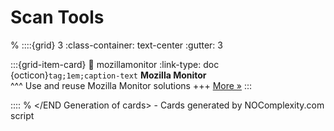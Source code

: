 # Scan Tools 
% <Start Generation of cards> 
::::{grid} 3
:class-container: text-center
:gutter: 3 

:::{grid-item-card}
:link: mozillamonitor
:link-type: doc
{octicon}`tag;1em;caption-text` **Mozilla Monitor**        
^^^
Use and reuse Mozilla Monitor solutions
+++
[More »](mozillamonitor)
:::


::::
% </END Generation of cards> - Cards generated by NOComplexity.com script